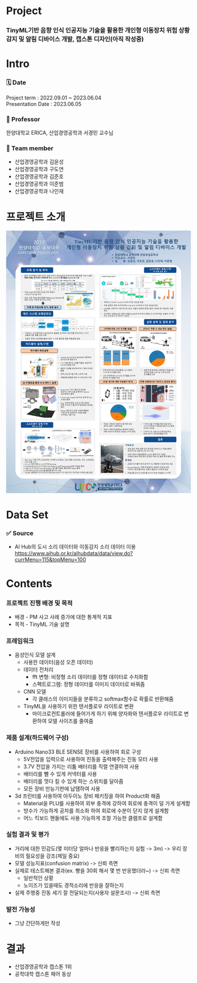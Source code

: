 # Project
### TinyML기반 음향 인식 인공지능 기술을 활용한 개인형 이동장치 위험 상황 감지 및 알림 디바이스 개발, 캡스톤 디자인(아직 작성중)
 
# Intro 
### 🗓️ Date 
Project term : 2022.09.01 ~ 2023.06.04 </br>
Presentation Date : 2023.06.05 </br>
### :man: Professor 
  한양대학교 ERICA, 산업경영공학과 서경민 교수님 
### 👥 Team member 
  * 산업경영공학과 김윤성
  * 산업경영공학과 구도연
  * 산업경영공학과 김준호
  * 산업경영공학과 이준범
  * 산업경영공학과 나인재

# 프로젝트 소개

<img src="./image/캡스톤_산업경영공학과_(IME STUDIO)_1.jpg">


# Data Set 
### ✅ Source 
- AI Hub의 도시 소리 데이터와 이동감지 소리 데이터 이용 <br>
https://www.aihub.or.kr/aihubdata/data/view.do?currMenu=115&topMenu=100 <br/>

# Contents 

### 프로젝트 진행 배경 및 목적
- 배경   - PM 사고 사례 증가에 대한 통계적 지표
- 목적   - TinyML 기술 설명

### 프레임워크

- 음성인식 모델 설계
  - 사용한 데이터(음성 오픈 데이터)
  - 데이터 전처리
    - fft 변형: 비정형 소리 데이터를 정형 데이터로 수치화함
    - 스펙트로그램: 정형 데이터를 이미지 데이터로 바꿔줌
  - CNN 모델
    - 각 클래스의 이미지들을 분류하고 softmax함수로 확률로 반환해줌
  - TinyML을 사용하기 위한 텐서플로우 라이트로 변환
    - 마이크로컨트롤러에 들어가게 하기 위해 양자화와 텐서플로우 라이트로 변환하여 모델 사이즈를 줄여줌

### 제품 설계(하드웨어 구성)
  - Arduino Nano33 BLE SENSE 장비를 사용하여 회로 구성
    - 5V전압을 입력으로 사용하여 진동을 출력해주는 진동 모터 사용
    - 3.7V 전압을 가지는 리튬 배터리를 직렬 연결하여 사용
    - 배터리를 뺄 수 있게 커넥터를 사용
    - 배터리를 껏다 킬 수 있게 하는 스위치를 달아줌
    - 모든 장비 만능기판에 납땜하여 사용
  - 3d 프린터를 사용하여 아두이노 장비 패키징을 하여 Product화 해줌
    - Material을 PLU를 사용하여 외부 충격에 강하여 회로에 충격이 덜 가게 설계함
    - 방수가 가능하게 공차를 최소화 하여 회로에 수분이 닫지 않게 설계함
    - 어느 킥보드 핸들에도 사용 가능하게 조절 가능한 클램프로 설계함

### 실험 결과 및 평가
  - 거리에 대한 민감도(몇 미터당 얼마나 반응을 빨리하는지 실험 -> 3m) -> 우리 장비의 필요성을 강조(제일 중요)
  - 모델 성능지표(confusion matrix) -> 신뢰 측면
  - 실제로 테스트해본 결과(ex. 빵을 30회 해서 몇 번 반응했더라~) -> 신뢰 측면
    - 일반적인 상황
    - 노이즈가 있을때도 경적소리에 반응을 잘하는지
  - 실제 주행중 진동 세기 잘 전달되는지(사용자 설문조사) -> 신뢰 측면

### 발전 가능성
  - 그냥 간단하게만 작성

# 결과
- 산업경영공학과 캡스톤 1위
- 공학대학 캡스톤 페어 동상
